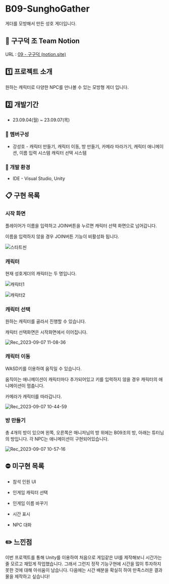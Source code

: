 
# B09-SunghoGather
게더를 모방해서 만든 성호 게더입니다.

## 🦆 구구덕 조 Team Notion
URL : [09 - 구구덕 (notion.site)](https://teamsparta.notion.site/09-6e10d82f2c4c43f5a5f23a398eb48b20)

 ## :one: 프로젝트 소개
원하는 캐릭터로 다양한 NPC를 만나볼 수 있는 모방형 게더 입니다.

## :two: 개발기간
- 23.09.04(월) ~ 23.09.07(목)

### :raising_hand: 멤버구성
- 강성호 -  캐릭터 만들기, 캐릭터 이동, 방 만들기, 카메라 따라가기, 캐릭터 애니메이션, 이름 입력 시스템
캐릭터 선택 시스템

### :hammer: 개발 환경 
- IDE - Visual Studio, Unity

## :clipboard: 구현 목록

###  시작 화면
플레이어가 이름을 입력하고 JOIN버튼을 누르면 캐릭터 선택 화면으로 넘어갑니다. 

이름을 입력하지 않을 경우 JOIN버튼 기능이 비활성화 됩니다.
    
![스타트씬](https://github.com/tjdgh7419/B09_SunghoGather/assets/70570791/69e9ed88-7620-4b3d-ae47-0c619ec2b7e6)


### 캐릭터 
현재 성호게더의 캐릭터는 두 명입니다.

![캐릭터1](https://github.com/tjdgh7419/B09_SunghoGather/assets/70570791/3ce1d500-037d-4763-adec-ca6f8e716aa0)



![캐릭터2](https://github.com/tjdgh7419/B09_SunghoGather/assets/70570791/c666decb-bfaf-4afd-a114-8eacb44634c1)

### 캐릭터 선택
원하는 캐릭터를 골라서 진행할 수 있습니다.

캐릭터 선택화면은 시작화면에서 이어집니다.

![Rec_2023-09-07 11-08-36](https://github.com/tjdgh7419/B09_SunghoGather/assets/70570791/45e1315a-660b-440e-b999-d80a1237abcb)

  
###  캐릭터 이동
WASD키를 이용하여 움직일 수 있습니다. 

움직이는 애니메이션이 캐릭터마다 추가되어있고 키를 입력하지 않을 경우 캐릭터의 애니메이션이 멈춥니다.

카메라가 캐릭터를 따라갑니다.


![Rec_2023-09-07 10-44-59](https://github.com/tjdgh7419/B09_SunghoGather/assets/70570791/91a67d8e-2cf6-4423-bd41-1df55720dbba)

### 방 만들기
총 4개의 방이 있으며 왼쪽, 오른쪽은 매니저님의 방
위에는 B09조의 방, 아래는 튜터님의 방입니다. 
각 NPC는 애니메이션이 구현되어있습니다.

![Rec_2023-09-07 10-57-16](https://github.com/tjdgh7419/B09_SunghoGather/assets/70570791/3944c83d-3438-4f2a-893d-53bfe3f36401)

## :no_entry: 미구현 목록
- 참석 인원 UI 

- 인게임 캐릭터 선택 
- 인게임 이름 바꾸기 
-  시간 표시 
-  NPC 대화 

## :pencil2: 느낀점

이번 프로젝트를 통해 Unity를 이용하여 처음으로 게임같은 UI를 제작해보니 시간가는 줄 모르고 재밌게 작업했습니다. 그래서 그런지 정작 기능구현에 시간을 많이 투자하지 못한 것에 대해 아쉬움이 남습니다. 
다음에는 시간 배분을 확실히 하여 만족스러운 결과물을 제작하고 싶습니다!
